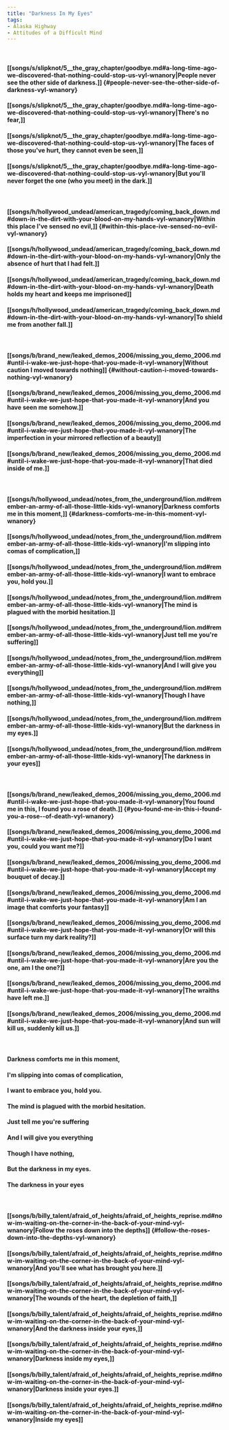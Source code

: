 ```yaml
---
title: "Darkness In My Eyes"
tags:
- Alaska Highway
- Attitudes of a Difficult Mind
---
```

&nbsp;
#### [[songs/s/slipknot/5__the_gray_chapter/goodbye.md#a-long-time-ago-we-discovered-that-nothing-could-stop-us-vyl-wnanory|People never see the other side of darkness.]] {#people-never-see-the-other-side-of-darkness-vyl-wnanory}
#### [[songs/s/slipknot/5__the_gray_chapter/goodbye.md#a-long-time-ago-we-discovered-that-nothing-could-stop-us-vyl-wnanory|There's no fear,]]
#### [[songs/s/slipknot/5__the_gray_chapter/goodbye.md#a-long-time-ago-we-discovered-that-nothing-could-stop-us-vyl-wnanory|The faces of those you've hurt, they cannot even be seen,]]
#### [[songs/s/slipknot/5__the_gray_chapter/goodbye.md#a-long-time-ago-we-discovered-that-nothing-could-stop-us-vyl-wnanory|But you'll never forget the one (who you meet) in the dark.]]
&nbsp;
#### [[songs/h/hollywood_undead/american_tragedy/coming_back_down.md#down-in-the-dirt-with-your-blood-on-my-hands-vyl-wnanory|Within this place I've sensed no evil,]] {#within-this-place-ive-sensed-no-evil-vyl-wnanory}
#### [[songs/h/hollywood_undead/american_tragedy/coming_back_down.md#down-in-the-dirt-with-your-blood-on-my-hands-vyl-wnanory|Only the absence of hurt that I had felt.]]
#### [[songs/h/hollywood_undead/american_tragedy/coming_back_down.md#down-in-the-dirt-with-your-blood-on-my-hands-vyl-wnanory|Death holds my heart and keeps me imprisoned]]
#### [[songs/h/hollywood_undead/american_tragedy/coming_back_down.md#down-in-the-dirt-with-your-blood-on-my-hands-vyl-wnanory|To shield me from another fall.]]
&nbsp;
#### [[songs/b/brand_new/leaked_demos_2006/missing_you_demo_2006.md#until-i-wake-we-just-hope-that-you-made-it-vyl-wnanory|Without caution I moved towards nothing]] {#without-caution-i-moved-towards-nothing-vyl-wnanory}
#### [[songs/b/brand_new/leaked_demos_2006/missing_you_demo_2006.md#until-i-wake-we-just-hope-that-you-made-it-vyl-wnanory|And you have seen me somehow.]]
#### [[songs/b/brand_new/leaked_demos_2006/missing_you_demo_2006.md#until-i-wake-we-just-hope-that-you-made-it-vyl-wnanory|The imperfection in your mirrored reflection of a beauty]]
#### [[songs/b/brand_new/leaked_demos_2006/missing_you_demo_2006.md#until-i-wake-we-just-hope-that-you-made-it-vyl-wnanory|That died inside of me.]]
&nbsp;
#### [[songs/h/hollywood_undead/notes_from_the_underground/lion.md#remember-an-army-of-all-those-little-kids-vyl-wnanory|Darkness comforts me in this moment,]] {#darkness-comforts-me-in-this-moment-vyl-wnanory}
#### [[songs/h/hollywood_undead/notes_from_the_underground/lion.md#remember-an-army-of-all-those-little-kids-vyl-wnanory|I'm slipping into comas of complication,]]
#### [[songs/h/hollywood_undead/notes_from_the_underground/lion.md#remember-an-army-of-all-those-little-kids-vyl-wnanory|I want to embrace you, hold you.]]
#### [[songs/h/hollywood_undead/notes_from_the_underground/lion.md#remember-an-army-of-all-those-little-kids-vyl-wnanory|The mind is plagued with the morbid hesitation.]]
#### [[songs/h/hollywood_undead/notes_from_the_underground/lion.md#remember-an-army-of-all-those-little-kids-vyl-wnanory|Just tell me you're suffering]]
#### [[songs/h/hollywood_undead/notes_from_the_underground/lion.md#remember-an-army-of-all-those-little-kids-vyl-wnanory|And I will give you everything]]
#### [[songs/h/hollywood_undead/notes_from_the_underground/lion.md#remember-an-army-of-all-those-little-kids-vyl-wnanory|Though I have nothing,]]
#### [[songs/h/hollywood_undead/notes_from_the_underground/lion.md#remember-an-army-of-all-those-little-kids-vyl-wnanory|But the darkness in my eyes.]]
#### [[songs/h/hollywood_undead/notes_from_the_underground/lion.md#remember-an-army-of-all-those-little-kids-vyl-wnanory|The darkness in your eyes]]
&nbsp;
#### [[songs/b/brand_new/leaked_demos_2006/missing_you_demo_2006.md#until-i-wake-we-just-hope-that-you-made-it-vyl-wnanory|You found me in this, I found you a rose  of death.]] {#you-found-me-in-this-i-found-you-a-rose--of-death-vyl-wnanory}
#### [[songs/b/brand_new/leaked_demos_2006/missing_you_demo_2006.md#until-i-wake-we-just-hope-that-you-made-it-vyl-wnanory|Do I want you, could you want me?]]
#### [[songs/b/brand_new/leaked_demos_2006/missing_you_demo_2006.md#until-i-wake-we-just-hope-that-you-made-it-vyl-wnanory|Accept my bouquet of decay.]]
#### [[songs/b/brand_new/leaked_demos_2006/missing_you_demo_2006.md#until-i-wake-we-just-hope-that-you-made-it-vyl-wnanory|Am I an image that comforts your fantasy]]
#### [[songs/b/brand_new/leaked_demos_2006/missing_you_demo_2006.md#until-i-wake-we-just-hope-that-you-made-it-vyl-wnanory|Or will this surface turn my dark reality?]]
#### [[songs/b/brand_new/leaked_demos_2006/missing_you_demo_2006.md#until-i-wake-we-just-hope-that-you-made-it-vyl-wnanory|Are you the one, am I the one?]]
#### [[songs/b/brand_new/leaked_demos_2006/missing_you_demo_2006.md#until-i-wake-we-just-hope-that-you-made-it-vyl-wnanory|The wraiths have left me.]]
#### [[songs/b/brand_new/leaked_demos_2006/missing_you_demo_2006.md#until-i-wake-we-just-hope-that-you-made-it-vyl-wnanory|And sun will kill us, suddenly kill us.]]
&nbsp;
#### Darkness comforts me in this moment,
#### I'm slipping into comas of complication,
#### I want to embrace you, hold you.
#### The mind is plagued with the morbid hesitation.
#### Just tell me you're suffering
#### And I will give you everything
#### Though I have nothing,
#### But the darkness in my eyes.
#### The darkness in your eyes
&nbsp;
#### [[songs/b/billy_talent/afraid_of_heights/afraid_of_heights_reprise.md#now-im-waiting-on-the-corner-in-the-back-of-your-mind-vyl-wnanory|Follow the roses down into the depths]] {#follow-the-roses-down-into-the-depths-vyl-wnanory}
#### [[songs/b/billy_talent/afraid_of_heights/afraid_of_heights_reprise.md#now-im-waiting-on-the-corner-in-the-back-of-your-mind-vyl-wnanory|And you'll see what has brought you here.]]
#### [[songs/b/billy_talent/afraid_of_heights/afraid_of_heights_reprise.md#now-im-waiting-on-the-corner-in-the-back-of-your-mind-vyl-wnanory|The wounds of the heart, the depletion of faith,]]
#### [[songs/b/billy_talent/afraid_of_heights/afraid_of_heights_reprise.md#now-im-waiting-on-the-corner-in-the-back-of-your-mind-vyl-wnanory|And the darkness inside your eyes,]]
#### [[songs/b/billy_talent/afraid_of_heights/afraid_of_heights_reprise.md#now-im-waiting-on-the-corner-in-the-back-of-your-mind-vyl-wnanory|Darkness inside my eyes,]]
#### [[songs/b/billy_talent/afraid_of_heights/afraid_of_heights_reprise.md#now-im-waiting-on-the-corner-in-the-back-of-your-mind-vyl-wnanory|Darkness inside your eyes.]]
#### [[songs/b/billy_talent/afraid_of_heights/afraid_of_heights_reprise.md#now-im-waiting-on-the-corner-in-the-back-of-your-mind-vyl-wnanory|Inside my eyes]]
